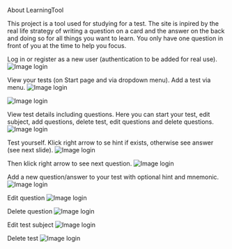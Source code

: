 About LearningTool

This project is a tool used for studying for a test. The site is inpired by the real life strategy of 
writing a question on a card and the answer on the back and doing so for all things you want to learn. You only have one question in front of you at the time to help you focus.

Log in or register as a new user (authentication to be added for real use).
![Image login](/screenshots/login.png)

View your tests (on Start page and via dropdown menu). Add a test via menu.
![Image login](/screenshots/index.png)

![Image login](/screenshots/cretetest.png)

View test details including questions. Here you can start your test, edit subject, add questions, delete test, edit questions and delete questions.
![Image login](/screenshots/details.png)

Test yourself. Klick right arrow to se hint if exists, otherwise see answer (see next slide). 
![Image login](/screenshots/question.png)

Then klick right arrow to see next question.
![Image login](/screenshots/answer.png)

Add a new question/answer to your test with optional hint and mnemonic.
![Image login](/screenshots/addqna.png)

Edit question
![Image login](/screenshots/editq.png)

Delete question
![Image login](/screenshots/deleteq.png)

Edit test subject
![Image login](/screenshots/edittest.png)

Delete test
![Image login](/screenshots/deletetest.png)






